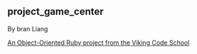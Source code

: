 ## project_game_center

By bran Liang

[An Object-Oriented Ruby project from the Viking Code School](http://www.vikingcodeschool.com)
